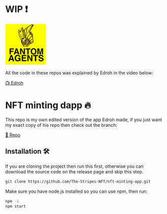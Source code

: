 # WIP ❗

![](https://github.com/The-Stripes-NFT/nft-minting-app/blob/main/logo-blob.png)

All the code in these repos was explained by Edroh in the video below:

[📺 Edroh](https://www.youtube.com/watch?v=ynFNLBP2TPs)

# NFT minting dapp 🔥

This repo is my own edited version of the app Edroh made, if you just want my exact copy of his repo then check out the branch:

[🔗 Repo](https://github.com/maprob/nft-mint-site/tree/yt-copy)


## Installation 🛠️

If you are cloning the project then run this first, otherwise you can download the source code on the release page and skip this step.

```sh
git clone https://github.com/The-Stripes-NFT/nft-minting-app.git
```

Make sure you have node.js installed so you can use npm, then run:

```sh
npm -i
npm start
```

